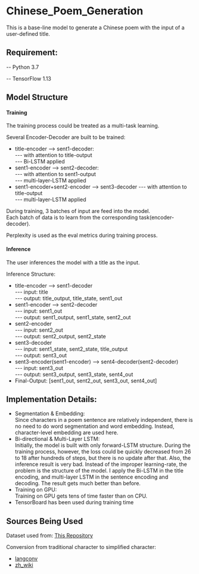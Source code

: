 # Chinese_Poem_Generation

This is a base-line model to generate a Chinese poem with the input of a user-defined title.

## Requirement:

-- Python 3.7

-- TensorFlow 1.13

## Model Structure

#### Training
The training process could be treated as a multi-task learning.  
  
Several Encoder-Decoder are built to be trained:  
* title-encoder --> sent1-decoder:  
--- with attention to title-output  
--- Bi-LSTM applied
* sent1-encoder --> sent2-decoder:  
--- with attention to sent1-output  
--- multi-layer-LSTM applied
* sent1-encoder+sent2-encoder --> sent3-decoder
--- with attention to title-output    
--- multi-layer-LSTM applied
  
During training, 3 batches of input are feed into the model.    
Each batch of data is to learn from the corresponding task(encoder-decoder).   
  
Perplexity is used as the eval metrics during training process.
#### Inference
The user inferences the model with a title as the input.  
  
Inference Structure:  
* title-encoder --> sent1-decoder  
--- input: title  
--- output: title_output, title_state, sent1_out  
* sent1-encoder --> sent2-decoder  
--- input: sent1_out  
--- output: sent1_output, sent1_state, sent2_out
* sent2-encoder  
--- input: sent2_out  
--- output: sent2_output, sent2_state
* sent3-decoder  
--- input: sent1_state, sent2_state, title_output  
--- output: sent3_out
* sent3-encoder(sent1-encoder) --> sent4-decoder(sent2-decoder)  
--- input: sent3_out  
--- output: sent3_output, sent3_state, sent4_out
* Final-Output: [sent1_out, sent2_out, sent3_out, sent4_out]

## Implementation Details:
* Segmentation & Embedding:  
Since characters in a poem sentence are relatively independent, there is no need to
do word segmentation and word embedding. Instead, character-level embedding are used here.
* Bi-directional & Multi-Layer LSTM:  
Initially, the model is built with only forward-LSTM structure. During the training process, 
however, the loss could be quickly decreased from 26 to 18 after hundreds of steps, but there
 is no update after that. Also, the inference result is very bad. Instead of the improper 
 learning-rate, the problem is the structure of the model. I apply the Bi-LSTM in the title 
 encoding, and multi-layer LSTM in the sentence encoding and decoding. The result gets much better 
 than before.
* Training on GPU:  
Training on GPU gets tens of time faster than on CPU.
* TensorBoard has been used during training time
## Sources Being Used

Dataset used from: [This Repository](https://github.com/chinese-poetry/chinese-poetry)  
    
Conversion from traditional character to simplified character:  
* [langconv](https://raw.githubusercontent.com/skydark/nstools/master/zhtools/langconv.py)  
* [zh_wiki](https://raw.githubusercontent.com/skydark/nstools/master/zhtools/zh_wiki.py)
